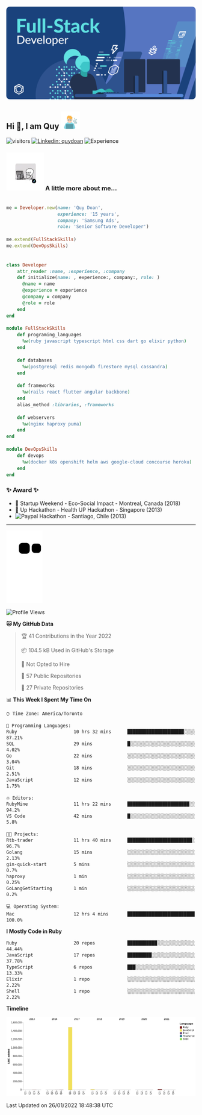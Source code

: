 ![](./assets/banner.svg)

## Hi 👋, I am Quy <img src="./assets/myprofile.jpeg" width="50">

![visitors](https://visitor-badge.glitch.me/badge?page_id=github.com/RobDoan)
[![Linkedin: quydoan](https://img.shields.io/badge/-quydoan-blue?logo=linkedin)](https://www.linkedin.com/in/quy-doan-56516512/)
![Experience](https://img.shields.io/badge/experience-15%20years-success)


### <img src="./assets/myprofile2.webp" width="100"> A little more about me...

```ruby

me = Developer.new(name: 'Quy Doan',
                   experience: '15 years',
                   company: 'Samsung Ads',
                   role: 'Senior Software Developer')

me.extend(FullStackSkills)
me.extend(DevOpsSkills)


class Developer
    attr_reader :name, :experience, :company
    def initialize(name: , experience:, company:, role: )
      @name = name
      @experience = experience
      @company = company
      @role = role
    end
end

module FullStackSkills
    def programing_languages
      %w(ruby javascript typescript html css dart go elixir python)
    end

    def databases
      %w(postgresql redis mongodb firestore mysql cassandra)
    end

    def frameworks
      %w(rails react flutter angular backbone)
    end
    alias_method :libraries, :frameworks

    def webservers
      %w(nginx haproxy puma)
    end
end

module DevOpsSkills
    def devops
      %w(docker k8s openshift helm aws google-cloud concourse heroku)
    end
end

```

### ✨ Award ✨

* 🥈 Startup Weekend - Eco-Social Impact - Montreal, Canada (2018)
* 🥈 Up Hackathon - Health UP Hackathon - Singapore (2013)
* ![Paypal](https://img.shields.io/badge/-Prize-blue?logo=paypal) Hackathon - Santiago, Chile (2013)

----

![github-contribution](https://raw.githubusercontent.com/RobDoan/RobDoan/output/github-contribution-grid-snake.svg)

<!--START_SECTION:waka-->
![Profile Views](http://img.shields.io/badge/Profile%20Views-97-blue)

**🐱 My GitHub Data** 

> 🏆 41 Contributions in the Year 2022
 > 
> 📦 104.5 kB Used in GitHub's Storage 
 > 
> 🚫 Not Opted to Hire
 > 
> 📜 57 Public Repositories 
 > 
> 🔑 27 Private Repositories  
 > 
📊 **This Week I Spent My Time On** 

```text
⌚︎ Time Zone: America/Toronto

💬 Programming Languages: 
Ruby                     10 hrs 32 mins      █████████████████████░░░░   87.21% 
SQL                      29 mins             █░░░░░░░░░░░░░░░░░░░░░░░░   4.02% 
Go                       22 mins             ░░░░░░░░░░░░░░░░░░░░░░░░░   3.04% 
Git                      18 mins             ░░░░░░░░░░░░░░░░░░░░░░░░░   2.51% 
JavaScript               12 mins             ░░░░░░░░░░░░░░░░░░░░░░░░░   1.75%

🔥 Editors: 
RubyMine                 11 hrs 22 mins      ███████████████████████░░   94.2% 
VS Code                  42 mins             █░░░░░░░░░░░░░░░░░░░░░░░░   5.8%

🐱‍💻 Projects: 
Rtb-trader               11 hrs 40 mins      ████████████████████████░   96.7% 
Golang                   15 mins             ░░░░░░░░░░░░░░░░░░░░░░░░░   2.13% 
gin-quick-start          5 mins              ░░░░░░░░░░░░░░░░░░░░░░░░░   0.7% 
haproxy                  1 min               ░░░░░░░░░░░░░░░░░░░░░░░░░   0.25% 
GoLangGetStarting        1 min               ░░░░░░░░░░░░░░░░░░░░░░░░░   0.2%

💻 Operating System: 
Mac                      12 hrs 4 mins       █████████████████████████   100.0%

```

**I Mostly Code in Ruby** 

```text
Ruby                     20 repos            ███████████░░░░░░░░░░░░░░   44.44% 
JavaScript               17 repos            █████████░░░░░░░░░░░░░░░░   37.78% 
TypeScript               6 repos             ███░░░░░░░░░░░░░░░░░░░░░░   13.33% 
Elixir                   1 repo              ░░░░░░░░░░░░░░░░░░░░░░░░░   2.22% 
Shell                    1 repo              ░░░░░░░░░░░░░░░░░░░░░░░░░   2.22%

```


**Timeline**

![Chart not found](https://raw.githubusercontent.com/RobDoan/RobDoan/main/charts/bar_graph.png) 


 Last Updated on 26/01/2022 18:48:38 UTC
<!--END_SECTION:waka-->
